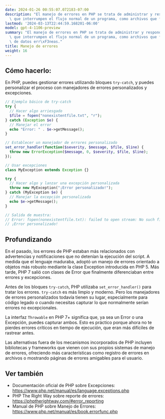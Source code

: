 ```yaml
---
date: 2024-01-26 00:55:07.072183-07:00
description: "El manejo de errores en PHP se trata de administrar y responder a condiciones\
  \ que interrumpen el flujo normal de un programa, como archivos que faltan o\u2026"
lastmod: '2024-03-13T22:44:59.168201-06:00'
model: gpt-4-1106-preview
summary: "El manejo de errores en PHP se trata de administrar y responder a condiciones\
  \ que interrumpen el flujo normal de un programa, como archivos que faltan o entradas\
  \ de datos err\xF3neas."
title: Manejo de errores
weight: 16
---
```


## Cómo hacerlo:
En PHP, puedes gestionar errores utilizando bloques `try-catch`, y puedes personalizar el proceso con manejadores de errores personalizados y excepciones.

```php
// Ejemplo básico de try-catch
try {
  // Hacer algo arriesgado
  $file = fopen("nonexistentfile.txt", "r");
} catch (Exception $e) {
  // Manejar el error
  echo "Error: " . $e->getMessage();
}

// Establecer un manejador de errores personalizado
set_error_handler(function($severity, $message, $file, $line) {
  throw new ErrorException($message, 0, $severity, $file, $line);
});

// Usar excepciones
class MyException extends Exception {}

try {
  // Hacer algo y lanzar una excepción personalizada
  throw new MyException("¡Error personalizado!");
} catch (MyException $e) {
  // Manejar la excepción personalizada
  echo $e->getMessage();
}

// Salida de muestra:
// Error: fopen(nonexistentfile.txt): failed to open stream: No such file or directory
// ¡Error personalizado!
```

## Profundizando
En el pasado, los errores de PHP estaban más relacionados con advertencias y notificaciones que no detenían la ejecución del script. A medida que el lenguaje maduraba, adoptó un manejo de errores orientado a objetos más robusto mediante la clase Exception introducida en PHP 5. Más tarde, PHP 7 salió con clases de Error que finalmente diferenciaban entre errores y excepciones.

Antes de los bloques `try-catch`, PHP utilizaba `set_error_handler()` para tratar los errores. `try-catch` es más limpio y moderno. Pero los manejadores de errores personalizados todavía tienen su lugar, especialmente para código legado o cuando necesitas capturar lo que normalmente serían errores no excepcionales.

La interfaz `Throwable` en PHP 7+ significa que, ya sea un Error o una Excepción, puedes capturar ambos. Esto es práctico porque ahora no te pierdes errores críticos en tiempo de ejecución, que eran más difíciles de rastrear antes.

Las alternativas fuera de los mecanismos incorporados de PHP incluyen bibliotecas y frameworks que vienen con sus propios sistemas de manejo de errores, ofreciendo más características como registro de errores en archivos o mostrando páginas de errores amigables para el usuario.

## Ver también
- Documentación oficial de PHP sobre Excepciones: https://www.php.net/manual/es/language.exceptions.php
- PHP The Right Way sobre reporte de errores: https://phptherightway.com/#error_reporting
- Manual de PHP sobre Manejo de Errores: https://www.php.net/manual/es/book.errorfunc.php
